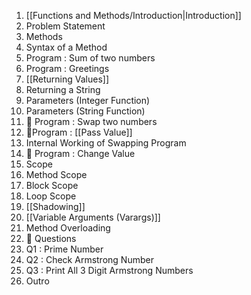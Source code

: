 1. [[Functions and Methods/Introduction|Introduction]]
2. Problem Statement
3. Methods
4. Syntax of a Method
5. Program : Sum of two numbers
6. Program : Greetings
7. [[Returning Values]]
8. Returning a String
9. Parameters (Integer Function)
10. Parameters (String Function)
11. 🎯 Program : Swap two numbers
12. 🎯Program : [[Pass Value]]
13. Internal Working of Swapping Program
14. 🎯 Program : Change Value
15. Scope
16. Method Scope
17. Block Scope
18. Loop Scope
19. [[Shadowing]]
20. [[Variable Arguments (Varargs)]]
21. Method Overloading
22. 🎯 Questions
23. Q1 : Prime Number
24. Q2 : Check Armstrong Number
25. Q3 : Print All 3 Digit Armstrong Numbers
26. Outro
